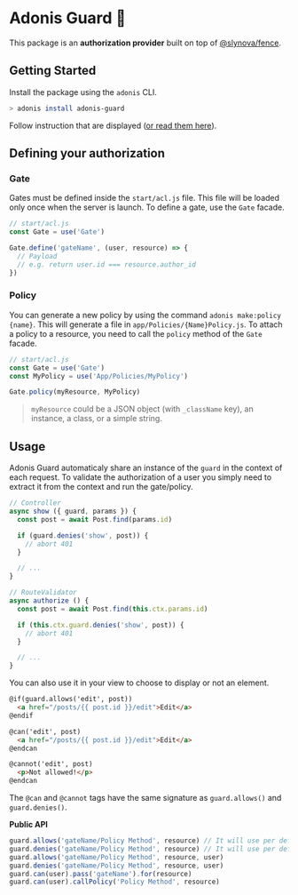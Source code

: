 # Adonis Guard 🔰

This package is an **authorization provider** built on top of [@slynova/fence](https://github.com/Slynova-Org/fence).

## Getting Started

Install the package using the `adonis` CLI.

```bash
> adonis install adonis-guard
```

Follow instruction that are displayed ([or read them here](https://github.com/RomainLanz/adonis-guard/blob/master/instructions.md)).

## Defining your authorization

### Gate
Gates must be defined inside the `start/acl.js` file. This file will be loaded only once when the server is launch.
To define a gate, use the `Gate` facade.

```js
// start/acl.js
const Gate = use('Gate')

Gate.define('gateName', (user, resource) => {
  // Payload
  // e.g. return user.id === resource.author_id
})
```

### Policy
You can generate a new policy by using the command `adonis make:policy {name}`.
This will generate a file in `app/Policies/{Name}Policy.js`.
To attach a policy to a resource, you need to call the `policy` method of the `Gate` facade.

```js
// start/acl.js
const Gate = use('Gate')
const MyPolicy = use('App/Policies/MyPolicy')

Gate.policy(myResource, MyPolicy)
```

> `myResource` could be a JSON object (with `_className` key), an instance, a class, or a simple string.

## Usage

Adonis Guard automaticaly share an instance of the `guard` in the context of each request.
To validate the authorization of a user you simply need to extract it from the context and run the gate/policy.

```js
// Controller
async show ({ guard, params }) {
  const post = await Post.find(params.id)

  if (guard.denies('show', post)) {
    // abort 401
  }

  // ...
}
```

```js
// RouteValidator
async authorize () {
  const post = await Post.find(this.ctx.params.id)

  if (this.ctx.guard.denies('show', post)) {
    // abort 401
  }

  // ...
}
```

You can also use it in your view to choose to display or not an element.

```html
@if(guard.allows('edit', post))
  <a href="/posts/{{ post.id }}/edit">Edit</a>
@endif

@can('edit', post)
  <a href="/posts/{{ post.id }}/edit">Edit</a>
@endcan

@cannot('edit', post)
  <p>Not allowed!</p>
@endcan
```

The `@can` and `@cannot` tags have the same signature as `guard.allows()` and `guard.denies()`.

**Public API**

```js
guard.allows('gateName/Policy Method', resource) // It will use per default the authenticated user or return false if not authenticated
guard.denies('gateName/Policy Method', resource) // It will use per default the authenticated user or return true if not authenticated
guard.allows('gateName/Policy Method', resource, user)
guard.denies('gateName/Policy Method', resource, user)
guard.can(user).pass('gateName').for(resource)
guard.can(user).callPolicy('Policy Method', resource)
```
